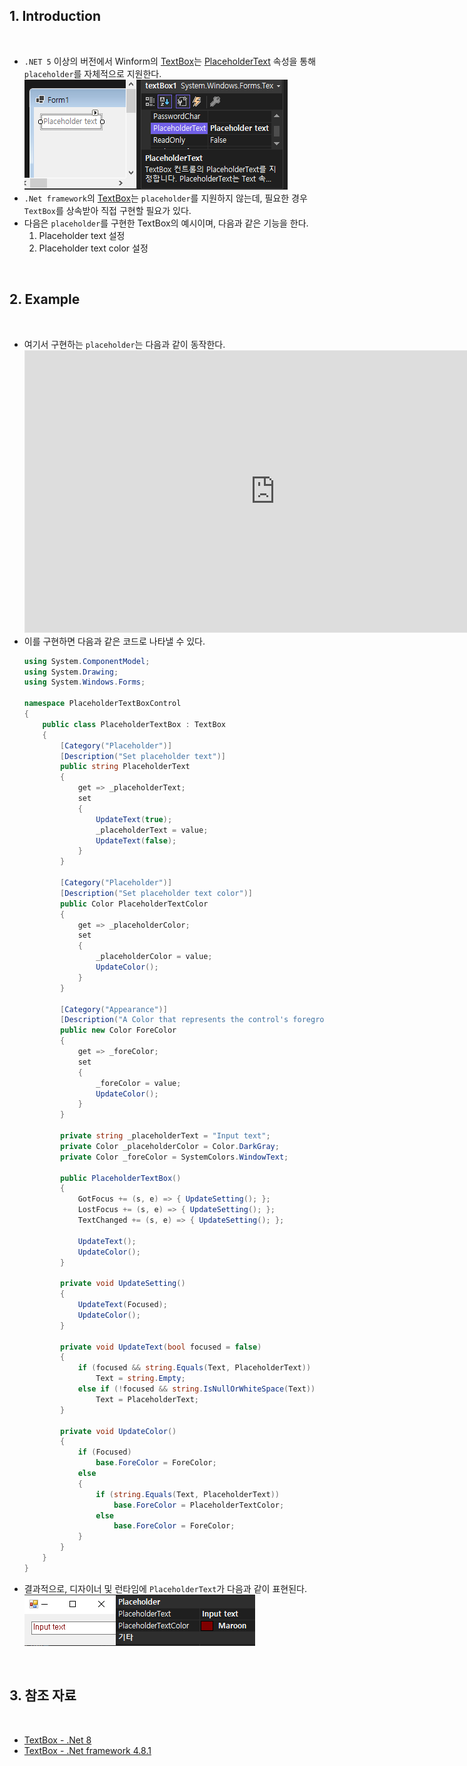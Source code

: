 ﻿## 1. Introduction

<br>

- `.NET 5` 이상의 버전에서 Winform의 [TextBox](https://learn.microsoft.com/ko-kr/dotnet/api/system.windows.forms.textbox?view=windowsdesktop-8.0)는 [PlaceholderText](https://learn.microsoft.com/ko-kr/dotnet/api/system.windows.forms.textbox.placeholdertext?view=windowsdesktop-8.0#system-windows-forms-textbox-placeholdertext) 속성을 통해 `placeholder`를 자체적으로 지원한다.
    ![dotnet5TextBox](./dotNet5TextBox.PNG)
- `.Net framework`의 [TextBox](https://learn.microsoft.com/ko-kr/dotnet/api/system.windows.forms.textbox?view=netframework-4.8.1)는 `placeholder`를 지원하지 않는데, 필요한 경우 `TextBox`를 상속받아 직접 구현할 필요가 있다.
- 다음은 `placeholder`를 구현한 TextBox의 예시이며, 다음과 같은 기능을 한다.
    1. Placeholder text 설정
    2. Placeholder text color 설정

<br>

## 2. Example

<br>

- 여기서 구현하는 `placeholder`는 다음과 같이 동작한다.
    <iframe style="border: 1px solid rgba(0, 0, 0, 0.1);" width="800" height="450" src="https://www.figma.com/embed?embed_host=share&url=https%3A%2F%2Fwww.figma.com%2Fboard%2FY4wrxM5T8t8oPU4F9QXgyn%2FPlaceholderTextBox%3Fnode-id%3D0-1%26t%3Dh8dTYeWdBss8Vhrd-1" allowfullscreen></iframe>
- 이를 구현하면 다음과 같은 코드로 나타낼 수 있다.
    ```cs
    using System.ComponentModel;
    using System.Drawing;
    using System.Windows.Forms;

    namespace PlaceholderTextBoxControl
    {
        public class PlaceholderTextBox : TextBox
        {
            [Category("Placeholder")]
            [Description("Set placeholder text")]
            public string PlaceholderText
            {
                get => _placeholderText;
                set
                {
                    UpdateText(true);
                    _placeholderText = value;
                    UpdateText(false);
                }
            }

            [Category("Placeholder")]
            [Description("Set placeholder text color")]
            public Color PlaceholderTextColor
            {
                get => _placeholderColor;
                set
                {
                    _placeholderColor = value;
                    UpdateColor();
                }
            }

            [Category("Appearance")]
            [Description("A Color that represents the control's foreground color.")]
            public new Color ForeColor
            {
                get => _foreColor;
                set
                {
                    _foreColor = value;
                    UpdateColor();
                }
            }

            private string _placeholderText = "Input text";
            private Color _placeholderColor = Color.DarkGray;
            private Color _foreColor = SystemColors.WindowText;

            public PlaceholderTextBox()
            {
                GotFocus += (s, e) => { UpdateSetting(); };
                LostFocus += (s, e) => { UpdateSetting(); };
                TextChanged += (s, e) => { UpdateSetting(); };

                UpdateText();
                UpdateColor();
            }

            private void UpdateSetting()
            {
                UpdateText(Focused);
                UpdateColor();
            }

            private void UpdateText(bool focused = false)
            {
                if (focused && string.Equals(Text, PlaceholderText))
                    Text = string.Empty;
                else if (!focused && string.IsNullOrWhiteSpace(Text))
                    Text = PlaceholderText;
            }

            private void UpdateColor()
            {
                if (Focused)
                    base.ForeColor = ForeColor;
                else
                {
                    if (string.Equals(Text, PlaceholderText))
                        base.ForeColor = PlaceholderTextColor;
                    else
                        base.ForeColor = ForeColor;
                }
            }
        }
    }
    ```
- 결과적으로, 디자이너 및 런타임에 `PlaceholderText`가 다음과 같이 표현된다.
    ![notFocused](./NotFocused.PNG)

<br>

## 3. 참조 자료

<br>

- [TextBox - .Net 8](https://learn.microsoft.com/ko-kr/dotnet/api/system.windows.forms.textbox?view=windowsdesktop-8.0)
- [TextBox - .Net framework 4.8.1](https://learn.microsoft.com/ko-kr/dotnet/api/system.windows.forms.textbox?view=netframework-4.8.1)